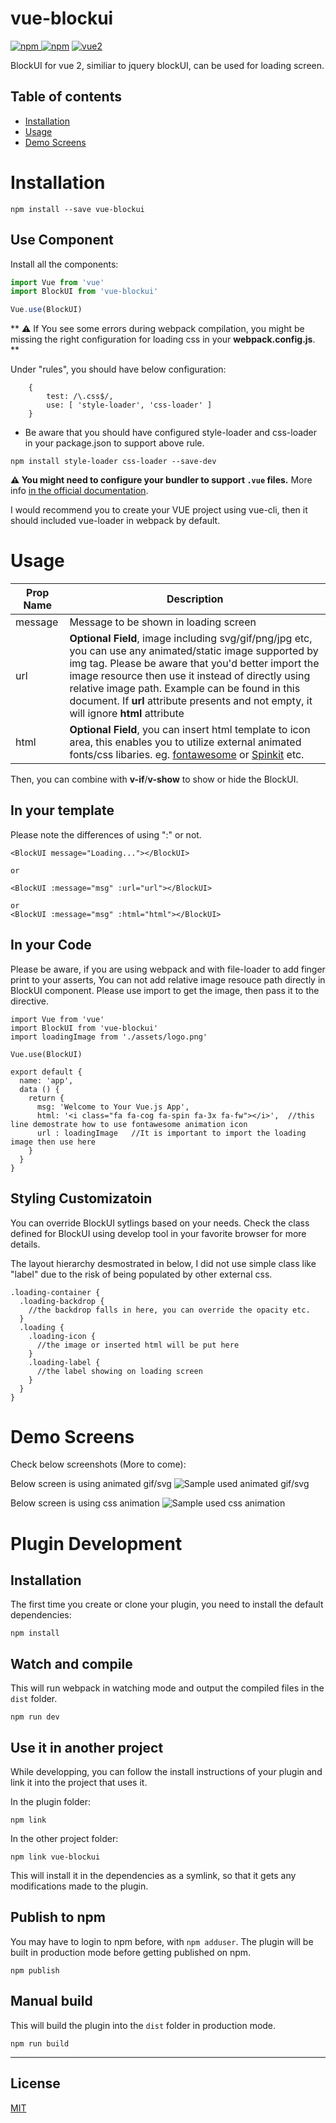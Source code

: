 # vue-blockui

[![npm](https://img.shields.io/npm/v/vue-blockui.svg) ![npm](https://img.shields.io/npm/dm/vue-blockui.svg)](https://www.npmjs.com/package/vue-blockui)
[![vue2](https://img.shields.io/badge/vue-2.x-brightgreen.svg)](https://vuejs.org/)

BlockUI for vue 2, similiar to jquery blockUI, can be used for loading screen.

## Table of contents

- [Installation](#installation)
- [Usage](#usage)
- [Demo Screens](#demo-screens)

# Installation

```
npm install --save vue-blockui
```

## Use Component

Install all the components:

```javascript
import Vue from 'vue'
import BlockUI from 'vue-blockui'

Vue.use(BlockUI)
```


**
⚠️ If You see some errors during webpack compilation, you might be missing the right configuration for loading css in your <b>webpack.config.js</b>.
**

Under "rules", you should have below configuration: 
```
    {
        test: /\.css$/,
        use: [ 'style-loader', 'css-loader' ]
    }
```

* Be aware that you should have configured style-loader and css-loader in your package.json to support above rule.

```
npm install style-loader css-loader --save-dev    
```


**⚠️ You might need to configure your bundler to support `.vue` files.** More info [in the official documentation](https://vuejs.org/v2/guide/single-file-components.html).

I would recommend you to create your VUE project using vue-cli, then it should included vue-loader in webpack by default.

# Usage

| Prop Name  | Description |
| ------------- | ------------- |
| message  | Message to be shown in loading screen  |
| url  | <b>Optional Field</b>, image including svg/gif/png/jpg etc, you can use any animated/static image supported by img tag.  Please be aware that you'd better import the image resource then use it instead of directly using relative image path. Example can be found in this document. If <b>url</b> attribute presents and not empty, it will ignore <b>html</b> attribute|
| html | <b>Optional Field</b>, you can insert html template to icon area, this enables you to utilize external animated fonts/css libaries. eg. [fontawesome](http://fontawesome.io/examples/) or [Spinkit](https://github.com/tobiasahlin/SpinKit) etc. 

Then, you can combine with <b>v-if</b>/<b>v-show</b> to show or hide the BlockUI.

## In your template
Please note the differences of using ":" or not.
```
<BlockUI message="Loading..."></BlockUI>

or

<BlockUI :message="msg" :url="url"></BlockUI>

or
<BlockUI :message="msg" :html="html"></BlockUI>
```

## In your Code
Please be aware, if you are using webpack and with file-loader to add finger print to your asserts,
You can not add relative image resouce path directly in BlockUI component.
Please use import to get the image, then pass it to the directive.
```
import Vue from 'vue'
import BlockUI from 'vue-blockui'
import loadingImage from './assets/logo.png'

Vue.use(BlockUI)

export default {
  name: 'app',
  data () {
    return {
      msg: 'Welcome to Your Vue.js App',
      html: '<i class="fa fa-cog fa-spin fa-3x fa-fw"></i>',  //this line demostrate how to use fontawesome animation icon 
      url : loadingImage   //It is important to import the loading image then use here
    }
  }
}
```

## Styling Customizatoin
You can override BlockUI sytlings based on your needs.
Check the class defined for BlockUI using develop tool in your favorite browser for more details.

The layout hierarchy desmostrated in below, I did not use simple class like "label" due to the risk of being populated by other external css.
```
.loading-container {
  .loading-backdrop {
    //the backdrop falls in here, you can override the opacity etc.
  }
  .loading {
    .loading-icon {
      //the image or inserted html will be put here
    }
    .loading-label {
      //the label showing on loading screen
    }
  }
}

```

# Demo Screens
Check below screenshots (More to come):

Below screen is using animated gif/svg
![Sample used animated gif/svg](https://raw.githubusercontent.com/realdah/vue-blockui/master/samples/sample1.jpg)

Below screen is using css animation
![Sample used css animation](https://raw.githubusercontent.com/realdah/vue-blockui/master/samples/sample2.jpg)


# Plugin Development

## Installation

The first time you create or clone your plugin, you need to install the default dependencies:

```
npm install
```

## Watch and compile

This will run webpack in watching mode and output the compiled files in the `dist` folder.

```
npm run dev
```

## Use it in another project

While developping, you can follow the install instructions of your plugin and link it into the project that uses it.

In the plugin folder:

```
npm link
```

In the other project folder:

```
npm link vue-blockui
```

This will install it in the dependencies as a symlink, so that it gets any modifications made to the plugin.

## Publish to npm

You may have to login to npm before, with `npm adduser`. The plugin will be built in production mode before getting published on npm.

```
npm publish
```

## Manual build

This will build the plugin into the `dist` folder in production mode.

```
npm run build
```

---

## License

[MIT](http://opensource.org/licenses/MIT)
